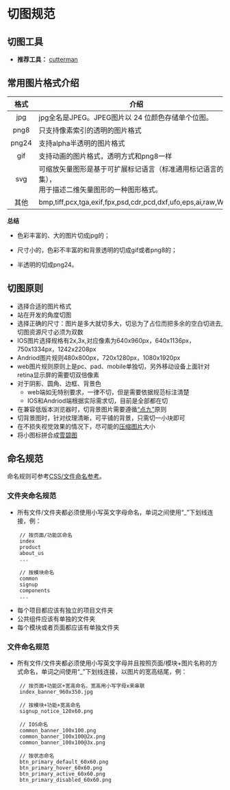 # 切图规范

## 切图工具
- **推荐工具：** [cutterman](http://www.cutterman.cn/zh/cutterman)

## 常用图片格式介绍
| 格式      |    介绍 |
| :--------: | --------|
| jpg  | jpg全名是JPEG。JPEG图片以 24 位颜色存储单个位图。 |
| png8  | 只支持像素索引的透明的图片格式 |
| png24  | 支持alpha半透明的图片格式 |
| gif  | 支持动画的图片格式，透明方式和png8一样 |
| svg  | 可缩放矢量图形是基于可扩展标记语言（标准通用标记语言的子集），<br>用于描述二维矢量图形的一种图形格式。 |
| 其他  | bmp,tiff,pcx,tga,exif,fpx,psd,cdr,pcd,dxf,ufo,eps,ai,raw,WMF |

**总结**
* 色彩丰富的、大的图片切成jpg的；

* 尺寸小的，色彩不丰富的和背景透明的切成gif或者png8的；

* 半透明的切成png24。 

## 切图原则
- 选择合适的图片格式
- 站在开发的角度切图
- 选择正确的尺寸：图片是多大就切多大，切忌为了占位而把多余的空白切进去,切图资源尺寸必须为双数
- IOS图片选择规格有2x,3x,对应像素为640x960px，640x1136px，750x1334px，1242x2208px
- Andriod图片规则480x800px，720x1280px，1080x1920px
- web图片规则原则上是pc、pad、mobile单独切，另外移动设备上面针对retina显示屏的需要切双倍像素
- 对于阴影、圆角、边框、背景色
    + web端如无特别要求，一律不切，但是需要依据规范标注清楚
    + IOS和Andriod端根据实际需求切，目前是全部都在切
- 在兼容低版本浏览器时，切背景图片需要遵循[“点九”](https://www.baidu.com/link?url=gWfllR2sgveq4m5MFbArtPpuls-ZEnk4_e0urtVJ8HM5PpYXILs0AKiHQRCxHXvYW4rorTWU2AG-1mvGuwQiNEb2imQiSJQzTJqxo3DHZ4_&wd=&eqid=8edb5298000069c0000000055923d974)原则
- 切背景图时，针对纹理清晰，可平铺的背景，只需切一小块即可
- 在不损失视觉效果的情况下，尽可能的[压缩图片](https://tinypng.com/)大小
- 将小图标拼合成[雪碧图](http://www.imooc.com/learn/93)

## 命名规范
命名规则可参考[CSS/文件命名参考](/standard/fe/naming.md)。

### 文件夹命名规范
- 所有文件/文件夹都必须使用小写英文字母命名，单词之间使用“_”下划线连接，例：
```
    // 按页面/功能区命名
    index
    product
    about_us
    ...

    // 按模块命名
    common
    signup
    components
    ...
```
- 每个项目都应该有独立的项目文件夹
- 公共组件应该有单独的文件夹
- 每个模块或者页面都应该有单独文件夹

### 文件命名规范
- 所有文件/文件夹都必须使用小写英文字母并且按照页面/模块+图片名称的方式命名，单词之间使用“_”下划线连接，以图片的宽高结尾，例：
```
    // 按页面+功能区+宽高命名，宽高用小写字母x来串联
    index_banner_960x350.jpg

    // 按模块+功能+宽高命名
    signup_notice_120x60.png

    // IOS命名
    common_banner_100x100.png
    common_banner_100x100@2x.png
    common_banner_100x100@3x.png

    // 按状态命名
    btn_primary_default_60x60.png
    btn_primary_hover_60x60.png
    btn_primary_active_60x60.png
    btn_primary_disabled_60x60.png
```
